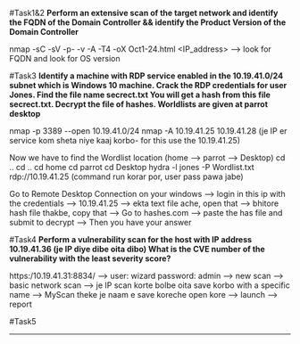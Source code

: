 #Task1&2
**Perform an extensive scan of the target network and identify the FQDN of the Domain Controller && identify the Product Version of the Domain Controller**

nmap -sC -sV -p- -v -A -T4 -oX Oct1-24.html <IP_address>
--> look for FQDN and look for OS version 

#Task3
**Identify a machine with RDP service enabled in the 10.19.41.0/24 subnet which is Windows 10 machine. Crack the RDP credentials for user Jones. Find the file name secrect.txt You will get a hash from this file secrect.txt. Decrypt the file of hashes. Worldlists are given at parrot desktop**

nmap -p 3389 --open 10.19.41.0/24
nmap -A 10.19.41.25 10.19.41.28
(je IP er service kom sheta niye kaaj korbo- for this use the 10.19.41.25)

Now we have to find the Wordlist location (home --> parrot --> Desktop)
cd ..
cd ..
cd home
cd parrot
cd Desktop
hydra -l jones -P Wordlist.txt rdp://10.19.41.25
(command run korar por, user pass pawa jabe) 

Go to Remote Desktop Connection on your windows -->
login in this ip with the credentials --> 10.19.41.25 --> ekta text file ache, open that --> bhitore hash file thakbe, copy that --> Go to hashes.com --> paste the has file and submit to decrypt --> Then you have your answer


#Task4
**Perform a vulnerability scan for the host with IP address 10.19.41.36 (je IP diye dibe oita dibo) What is the CVE number of the vulnerability with the least severity score?**

https:/10.19.41.31:8834/ --> user: wizard password: admin --> new scan --> basic network scan --> je IP scan korte bolbe oita save korbo with a specific name --> MyScan theke je naam e save koreche open kore --> launch --> report

#Task5
** **
